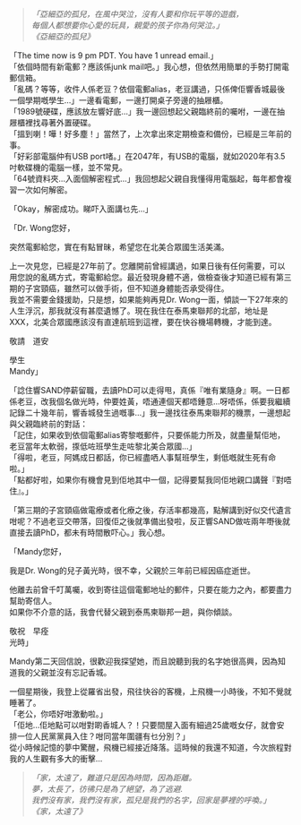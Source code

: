 >*「亞細亞的孤兒，在風中哭泣，沒有人要和你玩平等的遊戲，*  
>*每個人都想要你心愛的玩具，親愛的孩子你為何哭泣。」*  
>*《亞細亞的孤兒》*

「The time now is 9 pm PDT. You have 1 unread email.」  
「依個時間有新電郵？應該係junk mail吧。」我心想，但依然用簡單的手勢打開電郵信箱。  
「亂碼？等等，收件人係老豆？依個電郵alias，老豆講過，只係俾佢響香城最後一個學期嘅學生…」一邊看電郵，一邊打開桌子旁邊的抽屜櫃。  
「1989號硬碟，應該放左響好底…」我一邊回想起父親臨終前的囑咐，一邊在抽屜櫃裡找尋著外置硬碟。  
「搵到喇！嘩！好多塵！」當然了，上次拿出來定期檢查和備份，已經是三年前的事。  
「好彩部電腦仲有USB port啫。」在2047年，有USB的電腦，就如2020年有3.5吋軟碟機的電腦一樣，並不常見。  
「64號資料夾…入面個解密程式…」我回想起父親自我懂得用電腦起，每年都會複習一次如何解密。  

「Okay，解密成功。睇吓入面講乜先…」

「Dr. Wong您好，  

突然電郵給您，實在有點冒昧，希望您在北美合眾國生活美滿。  

上一次見您，已經是27年前了。您離開前曾經講過，如果日後有任何需要，可以用您說的亂碼方式，寄電郵給您。最近發現身體不適，做檢查後才知道已經有第三期的子宮頸癌，雖然可以做手術，但不知道身體能否承受得住。  
我並不需要金錢援助，只是想，如果能夠再見Dr. Wong一面，傾談一下27年來的人生浮沉，那我就沒有甚麼遺憾了。現在我住在泰馬柬聯邦的北部，地址是XXX，北美合眾國應該沒有直達航班到這裡，要在快谷機場轉機，才能到達。  

敬請　道安  

學生  
Mandy」

「諗住響SAND停薪留職，去讀PhD可以走得甩，真係『唯有業隨身』啊。一日都係老豆，改我個名做光時，仲要姓黃，唔通連個天都唔鍾意…呀唔係，係要我繼續記錄二十幾年前，響香城發生過嘅事…」我一邊找往泰馬柬聯邦的機票，一邊想起與父親臨終前的對話：  
「記住，如果收到依個電郵alias寄黎嘅郵件，只要係能力所及，就盡量幫佢地，老豆當年太軟弱，揼低咗班學生走咗黎北美合眾國…」  
「得啦，老豆，阿媽成日都話，你已經盡哂人事幫班學生，剩低嘅就生死有命啦。」  
「點都好啦，如果你有機會見到佢地其中一個，記得要幫我同佢地親口講聲『對唔住』。」  

「第三期的子宮頸癌做電療或者化療之後，存活率都幾高，點解講到好似交代遺言咁呢？不過老豆交帶落，回復佢之後就準備出發啦，反正響SAND做咗兩年嘢後就直接去讀PhD，都未有時間散吓心。」我心想。  

「Mandy您好，  

我是Dr. Wong的兒子黃光時，很不幸，父親於三年前已經因癌症逝世。  

他離去前曾千叮萬囑，收到寄往這個電郵地址的郵件，只要在能力之內，都要盡力幫助寄信人。  
如果你不介意的話，我會代替父親到泰馬柬聯邦一趟，與你傾談。  

敬祝　早痊  
光時」  

Mandy第二天回信說，很歡迎我探望她，而且說聽到我的名字她很高興，因為知道我的父親並沒有忘記香城。  

一個星期後，我登上從羅省出發，飛往快谷的客機，上飛機一小時後，不知不覺就睡著了。  
「老公，你唔好咁激動啦。」  
「佢地…佢地點可以咁對啲香城人？！只要間屋入面有細過25歲嘅女仔，就會安排一位人民黨黨員入住？咁同當年圍疆有乜分別？」  
從小時候記憶的夢中驚醒，飛機已經接近降落。這時候的我還不知道，今次旅程對我的人生觀有多大的衝擊…  

>*「家，太遠了，難道只是因為時間，因為距離。*  
>*夢，太長了，彷彿只是為了絕望，為了逃避.*  
>*我們沒有家，我們沒有家，孤兒是我們的名字，回家是夢裡的呼喚。」*  
>*《家，太遠了》*
